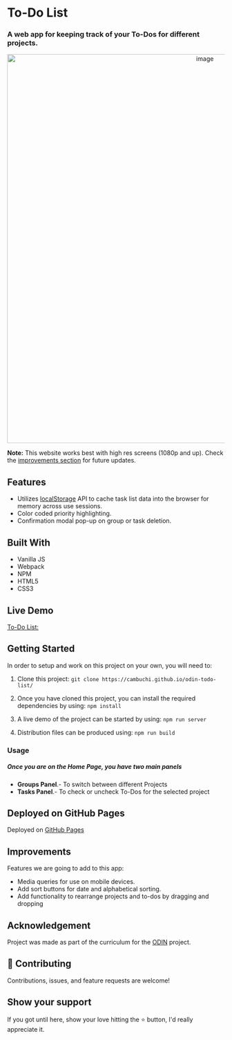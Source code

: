 
# To-Do List

### A web app for keeping track of your To-Dos for different projects. 

<div align="center"><img src="https://github.com/Cambuchi/odin-todo-list/odin-todo-list-README-cover.png" alt="image" width="900" /></div>

**Note:** This website works best with high res screens (1080p and up). Check the [improvements section](#improvements) for future updates.

## Features

- Utilizes [localStorage](https://developer.mozilla.org/en-US/docs/Web/API/Window/localStorage) API to cache task list data into the browser for memory across use sessions.
- Color coded priority highlighting.
- Confirmation modal pop-up on group or task deletion.

## Built With 

- Vanilla JS
- Webpack
- NPM
- HTML5
- CSS3

## Live Demo

[To-Do List:](https://cambuchi.github.io/odin-todo-list/)


## Getting Started

In order to setup and work on this project on your own, you will need to:

1. Clone this project:
`git clone https://cambuchi.github.io/odin-todo-list/`

2. Once you have cloned this project, you can install the required dependencies by using:
`npm install`

3. A live demo of the project can be started by using:
`npm run server`

4. Distribution files can be produced using:
`npm run build`

### Usage

##### Once you are on the Home Page, you have two main panels
- **Groups Panel**.- To switch between different Projects
- **Tasks Panel**.- To check or uncheck To-Dos for the selected project

## Deployed on GitHub Pages

Deployed on [GitHub Pages](https://pages.github.com/)  

## Improvements

Features we are going to add to this app:
- Media queries for use on mobile devices.
- Add sort buttons for date and alphabetical sorting.
- Add functionality to rearrange projects and to-dos by dragging and dropping

## Acknowledgement

Project was made as part of the curriculum for the [ODIN](https://www.theodinproject.com/) project.

## 🤝 Contributing

Contributions, issues, and feature requests are welcome!

## Show your support

If you got until here, show your love hitting the ⭐️ button, I'd really appreciate it.
